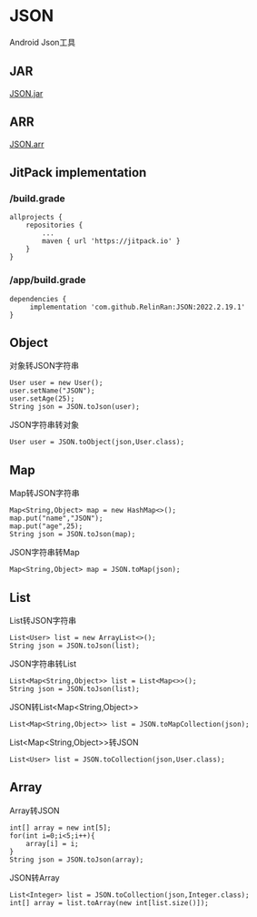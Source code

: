 # JSON
Android Json工具
## JAR
[JSON.jar](https://github.com/RelinRan/JSON/blob/master/JSON.jar)
## ARR
[JSON.arr](https://github.com/RelinRan/JSON/blob/master/JSON.aar)

## JitPack implementation
### /build.grade
```
allprojects {
    repositories {
		...
		maven { url 'https://jitpack.io' }
	}
}
```
### /app/build.grade
```
dependencies {
	 implementation 'com.github.RelinRan:JSON:2022.2.19.1'
}
```
## Object
对象转JSON字符串
```
User user = new User();
user.setName("JSON");
user.setAge(25);
String json = JSON.toJson(user);
```
JSON字符串转对象
```
User user = JSON.toObject(json,User.class);
```
## Map
Map转JSON字符串
```
Map<String,Object> map = new HashMap<>();
map.put("name","JSON");
map.put("age",25);
String json = JSON.toJson(map);
```
JSON字符串转Map
```
Map<String,Object> map = JSON.toMap(json);
```
## List
List转JSON字符串
```
List<User> list = new ArrayList<>();
String json = JSON.toJson(list);
```
JSON字符串转List
```
List<Map<String,Object>> list = List<Map<>>();
String json = JSON.toJson(list);
```
JSON转List<Map<String,Object>>
```
List<Map<String,Object>> list = JSON.toMapCollection(json);
```
List<Map<String,Object>>转JSON
```
List<User> list = JSON.toCollection(json,User.class);
```

## Array
Array转JSON
```
int[] array = new int[5];
for(int i=0;i<5;i++){
    array[i] = i;
}
String json = JSON.toJson(array);
```
JSON转Array
```
List<Integer> list = JSON.toCollection(json,Integer.class);
int[] array = list.toArray(new int[list.size()]);
```
